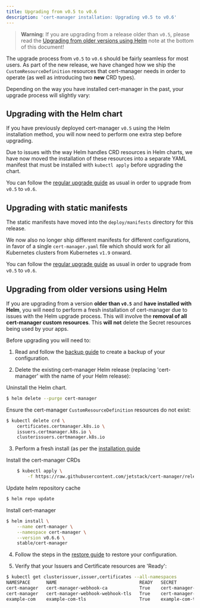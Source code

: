 ```yaml
---
title: Upgrading from v0.5 to v0.6
description: 'cert-manager installation: Upgrading v0.5 to v0.6'
---
```


> **Warning**: If you are upgrading from a release older than `v0.5`, please read
> the [Upgrading from older versions using
> Helm](#upgrading-from-older-versions-using-helm) note at the bottom of this
> document!

The upgrade process from `v0.5` to `v0.6` should be fairly seamless for most users.
As part of the new release, we have changed how we ship the
`CustomResourceDefinition` resources that cert-manager needs in order to operate
(as well as introducing two **new** CRD types).

Depending on the way you have installed cert-manager in the past, your upgrade
process will slightly vary:

## Upgrading with the Helm chart

If you have previously deployed cert-manager `v0.5` using the Helm installation
method, you will now need to perform one extra step before upgrading.

Due to issues with the way Helm handles CRD resources in Helm charts, we have
now moved the installation of these resources into a separate YAML manifest
that must be installed with `kubectl apply` before upgrading the chart.

You can follow the [regular upgrade guide](./README.md) as usual in order to upgrade
from `v0.5` to `v0.6`.

## Upgrading with static manifests

The static manifests have moved into the `deploy/manifests` directory for
this release.

We now also no longer ship different manifests for different configurations, in
favor of a single `cert-manager.yaml` file which should work for all Kubernetes
clusters from Kubernetes `v1.9` onward.

You can follow the [regular upgrade guide](./README.md) as  usual in order to upgrade from
`v0.5` to `v0.6`.

## Upgrading from older versions using Helm

If you are upgrading from a version **older than `v0.5`** and
**have installed with Helm**, you will need to perform a fresh installation of
cert-manager due to issues with the Helm upgrade process.
This will involve the **removal of all cert-manager custom resources**.
This **will not** delete the Secret resources being used by your apps.

Before upgrading you will need to:

1. Read and follow the [backup guide](../../tutorials/backup.md) to create a
   backup of your configuration.

2. Delete the existing cert-manager Helm release (replacing 'cert-manager' with
   the name of your Helm release):

Uninstall the Helm chart.
```bash
$ helm delete --purge cert-manager
```

Ensure the cert-manager `CustomResourceDefinition` resources do not exist:
```bash
$ kubectl delete crd \
    certificates.certmanager.k8s.io \
    issuers.certmanager.k8s.io \
    clusterissuers.certmanager.k8s.io
```

3. Perform a fresh install (as per the [installation guide](../README.md)

Install the cert-manager CRDs
```bash
    $ kubectl apply \
        -f https://raw.githubusercontent.com/jetstack/cert-manager/release-0.6/deploy/manifests/00-crds.yaml
```

Update helm repository cache
```bash
$ helm repo update
```

Install cert-manager
```bash
$ helm install \
    --name cert-manager \
    --namespace cert-manager \
    --version v0.6.6 \
    stable/cert-manager
```

4. Follow the steps in the [restore guide](../../tutorials/backup.md) to
   restore your configuration.

5. Verify that your Issuers and Certificate resources are 'Ready':

```bash
$ kubectl get clusterissuer,issuer,certificates --all-namespaces
NAMESPACE      NAME                               READY   SECRET                             AGE
cert-manager   cert-manager-webhook-ca            True    cert-manager-webhook-ca            1m
cert-manager   cert-manager-webhook-webhook-tls   True    cert-manager-webhook-webhook-tls   1m
example-com    example-com-tls                    True    example-com-tls                    11s
```